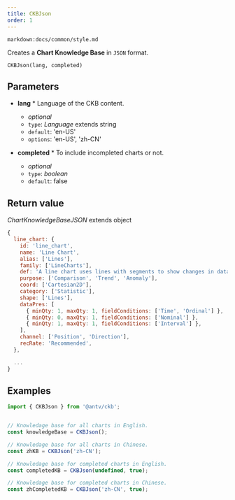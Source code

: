 ```yaml
---
title: CKBJson
order: 1
---
```


`markdown:docs/common/style.md`



Creates a **Chart Knowledge Base** in `JSON` format.

```sign
CKBJson(lang, completed)
```

## Parameters

* **lang** * Language of the CKB content.
  * _optional_
  * `type`: *Language* extends string
  * `default`: 'en-US'
  * `options`: 'en-US', 'zh-CN'

* **completed** * To include incompleted charts or not.
  * _optional_
  * `type`: *boolean*
  * `default`: false

## Return value

*ChartKnowledgeBaseJSON* extends object

```js
{
  line_chart: {
    id: 'line_chart',
    name: 'Line Chart',
    alias: ['Lines'],
    family: ['LineCharts'],
    def: 'A line chart uses lines with segments to show changes in data in a ordinal dimension.',
    purpose: ['Comparison', 'Trend', 'Anomaly'],
    coord: ['Cartesian2D'],
    category: ['Statistic'],
    shape: ['Lines'],
    dataPres: [
      { minQty: 1, maxQty: 1, fieldConditions: ['Time', 'Ordinal'] },
      { minQty: 0, maxQty: 1, fieldConditions: ['Nominal'] },
      { minQty: 1, maxQty: 1, fieldConditions: ['Interval'] },
    ],
    channel: ['Position', 'Direction'],
    recRate: 'Recommended',
  },

  ...
}
```

## Examples

```js
import { CKBJson } from '@antv/ckb';


// Knowledage base for all charts in English.
const knowledgeBase = CKBJson();

// Knowledage base for all charts in Chinese.
const zhKB = CKBJson('zh-CN');

// Knowledage base for completed charts in English.
const completedKB = CKBJson(undefined, true);

// Knowledage base for completed charts in Chinese.
const zhCompletedKB = CKBJson('zh-CN', true);
```


